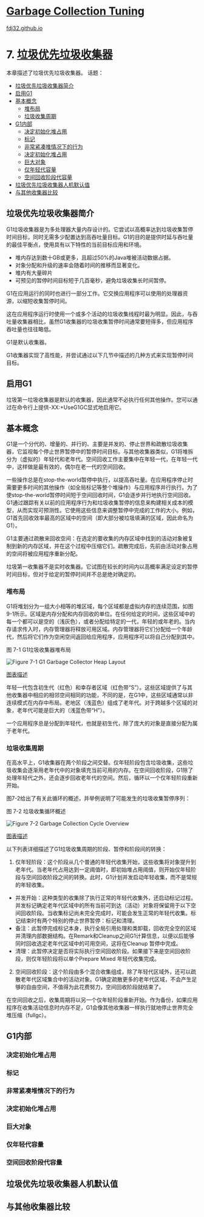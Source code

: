[Garbage Collection Tuning](https://docs.oracle.com/en/java/javase/16/gctuning/introduction-garbage-collection-tuning.html)
===
[fdj32.github.io](https://fdj32.github.io)  
# 7. [垃圾优先垃圾收集器](https://docs.oracle.com/en/java/javase/16/gctuning/garbage-first-g1-garbage-collector1.html)
本章描述了垃圾优先垃圾收集器。
话题：
- <a href="#gc7a">垃圾优先垃圾收集器简介</a>
- <a href="#gc7b">启用G1</a>
- <a href="#gc7c">基本概念</a>
  - <a href="#gc7c1">堆布局</a>
  - <a href="#gc7c2">垃圾收集周期</a>
- <a href="#gc7d">G1内部</a>
  - <a href="#gc7d1">决定初始化堆占用</a>
  - <a href="#gc7d2">标记</a>
  - <a href="#gc7d3">非常紧凑堆情况下的行为</a>
  - <a href="#gc7d4">决定初始化堆占用</a>
  - <a href="#gc7d5">巨大对象</a>
  - <a href="#gc7d6">仅年轻代容量</a>
  - <a href="#gc7d7">空间回收阶段代容量</a>
- <a href="#gc7e">垃圾优先垃圾收集器人机默认值</a>
- <a href="#gc7f">与其他收集器比较</a>

## <span id="gc7a">垃圾优先垃圾收集器简介</span>
G1垃圾收集器是为多处理器大量内存设计的。它尝试以高概率达到垃圾收集暂停时间目标，同时无需多少配置达到高吞吐量目标。G1的目的是提供时延与吞吐量的最佳平衡点，使用具有以下特性的当前目标应用和环境。
- 堆内存达到数十GB或更多，且超过50%的Java堆被活动数据占据。
- 对象分配和升级的速率会随着时间的推移而显著变化。
- 堆内有大量碎片
- 可预见的暂停时间目标短于几百毫秒，避免垃圾收集长时间暂停。

G1在应用运行的同时也进行一部分工作。它交换应用程序可以使用的处理器资源，以缩短收集暂停时间。

这在应用程序运行时使用一个或多个活动的垃圾收集线程时最为明显。因此，与吞吐量收集器相比，虽然G1收集器的垃圾收集暂停时间通常要短得多，但应用程序吞吐量也往往略低。

G1是默认收集器。

G1收集器实现了高性能，并尝试通过以下几节中描述的几种方式来实现暂停时间目标。
## <span id="gc7b">启用G1</span>
垃圾第一垃圾收集器是默认的收集器，因此通常不必执行任何其他操作。您可以通过在命令行上提供-XX:+UseG1GC显式地启用它。
## <span id="gc7c">基本概念</span>
G1是一个分代的、增量的、并行的、主要是并发的、停止世界和疏散垃圾收集器，它监视每个停止世界暂停中的暂停时间目标。与其他收集器类似，G1将堆拆分为（虚拟的）年轻代和老年代。空间回收工作主要集中在年轻一代，在年轻一代中，这样做是最有效的，偶尔在老一代的空间回收。

一些操作总是在stop-the-world暂停中执行，以提高吞吐量。在应用程序停止时需要更多时间的其他操作（如全局标记等整个堆操作）与应用程序并行执行。为了使stop-the-world暂停时间短于空间回收时间，G1会逐步并行地执行空间回收。G1通过跟踪有关以前的应用程序行为和垃圾收集暂停的信息来构建相关成本的模型，从而实现可预测性。它使用这些信息来调整暂停中完成的工作的大小。例如，G1首先回收效率最高的区域中的空间（即大部分被垃圾填满的区域，因此命名为G1）。

G1主要通过疏散来回收空间：在选定的要收集的内存区域中找到的活动对象被复制到新的内存区域，并在这个过程中压缩它们。疏散完成后，先前由活动对象占用的空间将被应用程序重新分配。

垃圾第一收集器不是实时收集器。它试图在较长的时间内以高概率满足设定的暂停时间目标，但对于给定的暂停时间并不总是绝对确定的。
### <span id="gc7c1">堆布局</span>
G1将堆划分为一组大小相等的堆区域，每个区域都是虚拟内存的连续范围，如图9-1所示。区域是内存分配和内存回收的单位。在任何给定的时间，这些区域中的每一个都可以是空的（浅灰色），或者分配给特定的一代，年轻的或年老的。当内存请求传入时，内存管理器将释放可用区域。内存管理器将它们分配给一个年龄代，然后将它们作为空闲空间返回给应用程序，应用程序可以将自己分配到其中。

图 7-1 G1垃圾收集器堆布局

![Figure 7-1 G1 Garbage Collector Heap Layout](https://docs.oracle.com/en/java/javase/16/gctuning/img/jsgct_dt_004_grbg_frst_hp.png "Description of Figure 7-1 follows")

<a href="https://docs.oracle.com/en/java/javase/16/gctuning/img_text/jsgct_dt_004_grbg_frst_hp.html">图表描述</a>

年轻一代包含初生代（红色）和幸存者区域（红色带“S”）。这些区域提供了与其他收集器中相应的相邻空间相同的功能，不同的是，在G1中，这些区域通常以非连续模式在内存中布局。老地区（浅蓝色）组成了老年代。对于跨越多个区域的对象，老年代可能是巨大的（浅蓝色带“H”）。

一个应用程序总是分配到年轻代，也就是初生代，除了庞大的对象是直接分配为属于老年代。
### <span id="gc7c2">垃圾收集周期</span>
在高水平上，G1收集器在两个阶段之间交替。仅年轻阶段包含垃圾收集，这些垃圾收集会逐渐用老年代中的对象填充当前可用的内存。在空间回收阶段，G1除了处理年轻代之外，还会逐步回收老年代的空间。然后，循环以一个仅年轻阶段重新开始。

图7-2给出了有关此循环的概述，并举例说明了可能发生的垃圾收集暂停序列：

图 7-2 垃圾收集循环概述

![Figure 7-2 Garbage Collection Cycle Overview ](https://docs.oracle.com/en/java/javase/16/gctuning/img/jsgct_dt_001_grbgcltncyl.png "Description of Figure 7-2 follows")

<a href="https://docs.oracle.com/en/java/javase/16/gctuning/img_text/jsgct_dt_001_grbgcltncyl.html">图表描述</a>

以下列表详细描述了G1垃圾收集周期的阶段、暂停和阶段间的转换：
1. 仅年轻阶段：这个阶段从几个普通的年轻代收集开始，这些收集将对象提升到老年代。当老年代占用达到一定阈值时，即初始堆占用阈值，则开始仅年轻阶段与空间回收阶段之间的转换。此时，G1计划并发启动年轻收集，而不是常规的年轻收集。
- 并发开始：这种类型的收集除了执行正常的年轻代收集外，还启动标记过程。并发标记确定老年代区域中的所有当前可到达（活动）对象将保留用于以下空间回收阶段。当收集标记尚未完全完成时，可能会发生正常的年轻代收集。标记结束时有两个特别的停止世界暂停：标记和清理。
- 备注：此暂停完成标记本身，执行全局引用处理和类卸载，回收完全空的区域并清理内部数据结构。在Remark和Cleanup之间G1计算信息，以便以后能够同时回收选定老年代区域中的可用空间，这将在Cleanup 暂停中完成。
- 清理：此暂停决定是否将实际执行空间回收阶段。如果接下来是空间回收阶段，则仅年轻阶段将以单个Prepare Mixed 年轻代收集完成。
2. 空间回收阶段：这个阶段由多个混合收集组成，除了年轻代区域外，还可以疏散老年代区域集合中的活动对象。G1确定疏散更多的老年代区域，不会产生足够的自由空间，不值得为此花费努力，空间回收阶段就结束了。

在空间回收之后，收集周期将以另一个仅年轻阶段重新开始。作为备份，如果应用程序在收集活动信息时内存不足，G1会像其他收集器一样执行就地停止世界完全堆压缩（fullgc）。
## <span id="gc7d">G1内部</span>
### <span id="gc7d1">决定初始化堆占用</span>
### <span id="gc7d2">标记</span>
### <span id="gc7d3">非常紧凑堆情况下的行为</span>
### <span id="gc7d4">决定初始化堆占用</span>
### <span id="gc7d5">巨大对象</span>
### <span id="gc7d6">仅年轻代容量</span>
### <span id="gc7d7">空间回收阶段代容量</span>
## <span id="gc7e">垃圾优先垃圾收集器人机默认值</span>
## <span id="gc7f">与其他收集器比较</span>
